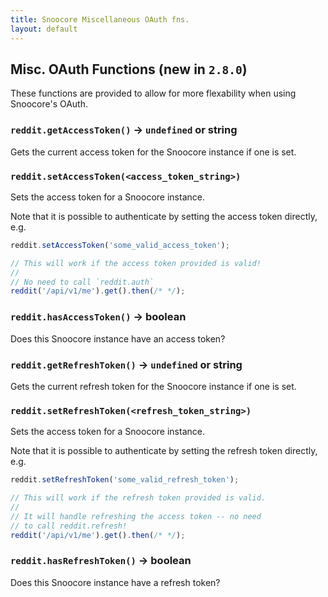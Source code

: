 ```yaml
---
title: Snoocore Miscellaneous OAuth fns.
layout: default
---
```


## Misc. OAuth Functions (new in `2.8.0`)

These functions are provided to allow for more flexability when using Snoocore's OAuth. 

### `reddit.getAccessToken()` -> `undefined` or string

Gets the current access token for the Snoocore instance if one is set.

### `reddit.setAccessToken(<access_token_string>)`

Sets the access token for a Snoocore instance. 

Note that it is possible to authenticate by setting the access token directly, e.g.

```javascript
reddit.setAccessToken('some_valid_access_token');

// This will work if the access token provided is valid!
//
// No need to call `reddit.auth`
reddit('/api/v1/me').get().then(/* */);
```

### `reddit.hasAccessToken()` -> boolean

Does this Snoocore instance have an access token?

### `reddit.getRefreshToken()` -> `undefined` or string

Gets the current refresh token for the Snoocore instance if one is set.

### `reddit.setRefreshToken(<refresh_token_string>)`

Sets the access token for a Snoocore instance. 

Note that it is possible to authenticate by setting the refresh token directly, e.g.

```javascript
reddit.setRefreshToken('some_valid_refresh_token');

// This will work if the refresh token provided is valid.
//
// It will handle refreshing the access token -- no need 
// to call reddit.refresh!
reddit('/api/v1/me').get().then(/* */);
```

### `reddit.hasRefreshToken()` -> boolean

Does this Snoocore instance have a refresh token?
